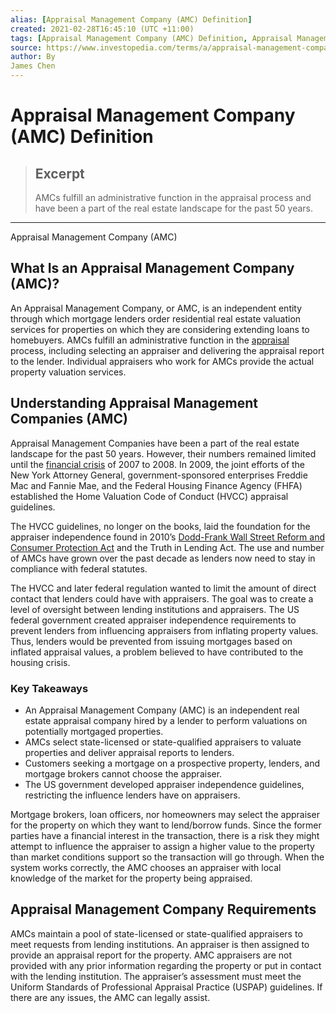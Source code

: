```yaml
---
alias: [Appraisal Management Company (AMC) Definition]
created: 2021-02-28T16:45:10 (UTC +11:00)
tags: [Appraisal Management Company (AMC) Definition, Appraisal Management Company (AMC)]
source: https://www.investopedia.com/terms/a/appraisal-management-company-amc.asp
author: By
James Chen
---
```


# Appraisal Management Company (AMC) Definition

> ## Excerpt
> AMCs fulfill an administrative function in the appraisal process and have been a part of the real estate landscape for the past 50 years.

---

Appraisal Management Company (AMC)
## What Is an Appraisal Management Company (AMC)?

An Appraisal Management Company, or AMC, is an independent entity through which mortgage lenders order residential real estate valuation services for properties on which they are considering extending loans to homebuyers. AMCs fulfill an administrative function in the [appraisal](https://www.investopedia.com/terms/a/appraisal.asp) process, including selecting an appraiser and delivering the appraisal report to the lender. Individual appraisers who work for AMCs provide the actual property valuation services.

## Understanding Appraisal Management Companies (AMC)

Appraisal Management Companies have been a part of the real estate landscape for the past 50 years. However, their numbers remained limited until the [financial crisis](https://www.investopedia.com/articles/economics/09/financial-crisis-review.asp) of 2007 to 2008. In 2009, the joint efforts of the New York Attorney General, government-sponsored enterprises Freddie Mac and Fannie Mae, and the Federal Housing Finance Agency (FHFA) established the Home Valuation Code of Conduct (HVCC) appraisal guidelines.

The HVCC guidelines, no longer on the books, laid the foundation for the appraiser independence found in 2010’s [Dodd-Frank Wall Street Reform and Consumer Protection Act](https://www.investopedia.com/terms/d/dodd-frank-financial-regulatory-reform-bill.asp) and the Truth in Lending Act. The use and number of AMCs have grown over the past decade as lenders now need to stay in compliance with federal statutes.

The HVCC and later federal regulation wanted to limit the amount of direct contact that lenders could have with appraisers. The goal was to create a level of oversight between lending institutions and appraisers. The US federal government created appraiser independence requirements to prevent lenders from influencing appraisers from inflating property values. Thus, lenders would be prevented from issuing mortgages based on inflated appraisal values, a problem believed to have contributed to the housing crisis.

### Key Takeaways

-   An Appraisal Management Company (AMC) is an independent real estate appraisal company hired by a lender to perform valuations on potentially mortgaged properties.
-   AMCs select state-licensed or state-qualified appraisers to valuate properties and deliver appraisal reports to lenders.
-   Customers seeking a mortgage on a prospective property, lenders, and mortgage brokers cannot choose the appraiser.
-   The US government developed appraiser independence guidelines, restricting the influence lenders have on appraisers.

Mortgage brokers, loan officers, nor homeowners may select the appraiser for the property on which they want to lend/borrow funds. Since the former parties have a financial interest in the transaction, there is a risk they might attempt to influence the appraiser to assign a higher value to the property than market conditions support so the transaction will go through. When the system works correctly, the AMC chooses an appraiser with local knowledge of the market for the property being appraised.

## Appraisal Management Company Requirements

AMCs maintain a pool of state-licensed or state-qualified appraisers to meet requests from lending institutions. An appraiser is then assigned to provide an appraisal report for the property. AMC appraisers are not provided with any prior information regarding the property or put in contact with the lending institution. The appraiser’s assessment must meet the Uniform Standards of Professional Appraisal Practice (USPAP) guidelines. If there are any issues, the AMC can legally assist.
